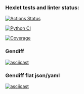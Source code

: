 ### Hexlet tests and linter status:
[![Actions Status](https://github.com/varkvark/python-project-50/actions/workflows/hexlet-check.yml/badge.svg)](https://github.com/varkvark/python-project-50/actions)

[![Python CI](https://github.com/varkvark/python-project-50/actions/workflows/PyCI.yml/badge.svg?branch=main)](https://github.com/varkvark/python-project-50/actions/workflows/PyCI.yml)

[![Coverage](https://sonarcloud.io/api/project_badges/measure?project=varkvark_python-project-50&metric=coverage)](https://sonarcloud.io/summary/new_code?id=varkvark_python-project-50)

### Gendiff
[![asciicast](https://asciinema.org/a/d08uyql8EDjHQabTfAbzmopb7.svg)](https://asciinema.org/a/d08uyql8EDjHQabTfAbzmopb7)

### Gendiff flat json/yaml
[![asciicast](https://asciinema.org/a/nN7cywsfEohjhuqBgFwxt6D3a.svg)](https://asciinema.org/a/nN7cywsfEohjhuqBgFwxt6D3a)
